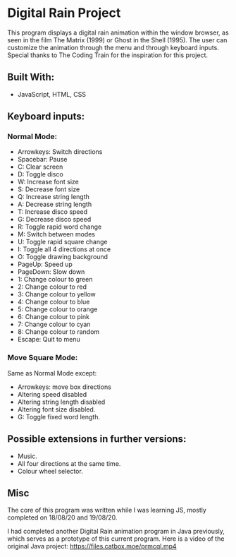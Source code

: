 # Digital Rain Project

This program displays a digital rain animation within the window browser, as seen in the film The Matrix (1999) or Ghost in the Shell (1995). The user can customize the animation through the menu and through keyboard inputs. Special thanks to The Coding Train for the inspiration for this project.

## Built With:

- JavaScript, HTML, CSS

## Keyboard inputs:

### Normal Mode:

- Arrowkeys: Switch directions
- Spacebar: Pause
- C: Clear screen
- D: Toggle disco
- W: Increase font size
- S: Decrease font size
- Q: Increase string length
- A: Decrease string length
- T: Increase disco speed
- G: Decrease disco speed
- R: Toggle rapid word change
- M: Switch between modes
- U: Toggle rapid square change
- I: Toggle all 4 directions at once
- O: Toggle drawing background
- PageUp: Speed up
- PageDown: Slow down
- 1: Change colour to green
- 2: Change colour to red
- 3: Change colour to yellow
- 4: Change colour to blue
- 5: Change colour to orange
- 6: Change colour to pink
- 7: Change colour to cyan
- 8: Change colour to random
- Escape: Quit to menu

### Move Square Mode:

Same as Normal Mode except:

- Arrowkeys: move box directions
- Altering speed disabled
- Altering string length disabled
- Altering font size disabled.
- G: Toggle fixed word length.

## Possible extensions in further versions:

- Music.
- All four directions at the same time.
- Colour wheel selector.

## Misc

The core of this program was written while I was learning JS, mostly completed on 18/08/20 and 19/08/20.

I had completed another Digital Rain animation program in Java previously, which serves as a prototype of this current program. Here is a video of the original Java project:
https://files.catbox.moe/prmcql.mp4
